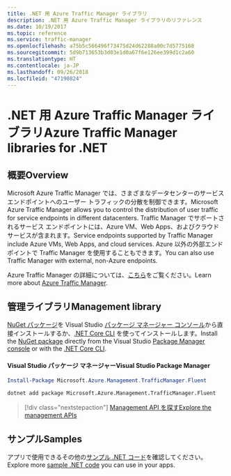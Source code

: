 ```yaml
---
title: .NET 用 Azure Traffic Manager ライブラリ
description: .NET 用 Azure Traffic Manager ライブラリのリファレンス
ms.date: 10/19/2017
ms.topic: reference
ms.service: traffic-manager
ms.openlocfilehash: a75b5c566496f73475d24d62288a00c7d5775168
ms.sourcegitcommit: 5d9b713653b3d03e1d0a67f6e126ee399d1c2a60
ms.translationtype: HT
ms.contentlocale: ja-JP
ms.lasthandoff: 09/26/2018
ms.locfileid: "47190824"
---
```

# <a name="azure-traffic-manager-libraries-for-net"></a><span data-ttu-id="97e41-103">.NET 用 Azure Traffic Manager ライブラリ</span><span class="sxs-lookup"><span data-stu-id="97e41-103">Azure Traffic Manager libraries for .NET</span></span>

## <a name="overview"></a><span data-ttu-id="97e41-104">概要</span><span class="sxs-lookup"><span data-stu-id="97e41-104">Overview</span></span>

<span data-ttu-id="97e41-105">Microsoft Azure Traffic Manager では、さまざまなデータセンターのサービス エンドポイントへのユーザー トラフィックの分散を制御できます。</span><span class="sxs-lookup"><span data-stu-id="97e41-105">Microsoft Azure Traffic Manager allows you to control the distribution of user traffic for service endpoints in different datacenters.</span></span> <span data-ttu-id="97e41-106">Traffic Manager でサポートされるサービス エンドポイントには、Azure VM、Web Apps、およびクラウド サービスが含まれます。</span><span class="sxs-lookup"><span data-stu-id="97e41-106">Service endpoints supported by Traffic Manager include Azure VMs, Web Apps, and cloud services.</span></span> <span data-ttu-id="97e41-107">Azure 以外の外部エンドポイントで Traffic Manager を使用することもできます。</span><span class="sxs-lookup"><span data-stu-id="97e41-107">You can also use Traffic Manager with external, non-Azure endpoints.</span></span>

<span data-ttu-id="97e41-108">Azure Traffic Manager の詳細については、[こちら](/azure/traffic-manager/traffic-manager-overview)をご覧ください。</span><span class="sxs-lookup"><span data-stu-id="97e41-108">Learn more about [Azure Traffic Manager](/azure/traffic-manager/traffic-manager-overview).</span></span>  

## <a name="management-library"></a><span data-ttu-id="97e41-109">管理ライブラリ</span><span class="sxs-lookup"><span data-stu-id="97e41-109">Management library</span></span>

<span data-ttu-id="97e41-110">[NuGet パッケージ](https://www.nuget.org/packages/Microsoft.Azure.Management.TrafficManager.Fluent)を Visual Studio [パッケージ マネージャー コンソール][PackageManager]から直接インストールするか、[.NET Core CLI][DotNetCLI] を使ってインストールします。</span><span class="sxs-lookup"><span data-stu-id="97e41-110">Install the [NuGet package](https://www.nuget.org/packages/Microsoft.Azure.Management.TrafficManager.Fluent) directly from the Visual Studio [Package Manager console][PackageManager] or with the [.NET Core CLI][DotNetCLI].</span></span>

#### <a name="visual-studio-package-manager"></a><span data-ttu-id="97e41-111">Visual Studio パッケージ マネージャー</span><span class="sxs-lookup"><span data-stu-id="97e41-111">Visual Studio Package Manager</span></span>

```powershell
Install-Package Microsoft.Azure.Management.TrafficManager.Fluent
```

```bash
dotnet add package Microsoft.Azure.Management.TrafficManager.Fluent
```

> [!div class="nextstepaction"]
> [<span data-ttu-id="97e41-112">Management API を探す</span><span class="sxs-lookup"><span data-stu-id="97e41-112">Explore the management APIs</span></span>](/dotnet/api/overview/azure/trafficmanager/management)

## <a name="samples"></a><span data-ttu-id="97e41-113">サンプル</span><span class="sxs-lookup"><span data-stu-id="97e41-113">Samples</span></span>

<span data-ttu-id="97e41-114">アプリで使用できるその他の[サンプル .NET コード](https://azure.microsoft.com/resources/samples/?platform=dotnet)を確認してください。</span><span class="sxs-lookup"><span data-stu-id="97e41-114">Explore more [sample .NET code](https://azure.microsoft.com/resources/samples/?platform=dotnet) you can use in your apps.</span></span>

[PackageManager]: https://docs.microsoft.com/nuget/tools/package-manager-console
[DotNetCLI]: https://docs.microsoft.com/dotnet/core/tools/dotnet-add-package